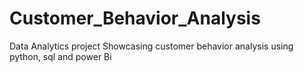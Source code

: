 # Customer_Behavior_Analysis
Data Analytics project Showcasing customer behavior analysis using python, sql and power Bi
